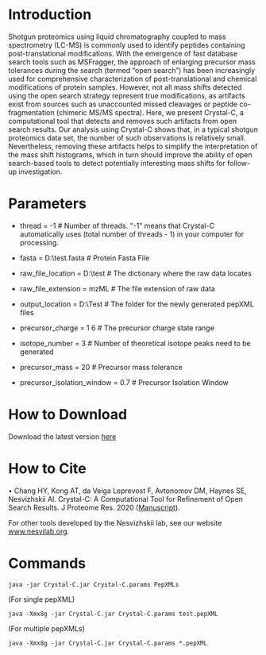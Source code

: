 
# Introduction
  Shotgun proteomics using liquid chromatography coupled to mass spectrometry (LC-MS) is commonly used to identify peptides containing post-translational modifications. With the emergence of fast database search tools such as MSFragger, the approach of enlarging precursor mass tolerances during the search (termed “open search”) has been increasingly used for comprehensive characterization of post-translational and chemical modifications of protein samples. However, not all mass shifts detected using the open search strategy represent true modifications, as artifacts exist from sources such as unaccounted missed cleavages or peptide co-fragmentation (chimeric MS/MS spectra). Here, we present Crystal-C, a computational tool that detects and removes such artifacts from open search results. Our analysis using Crystal-C shows that, in a typical shotgun proteomics data set, the number of such observations is relatively small. Nevertheless, removing these artifacts helps to simplify the interpretation of the mass shift histograms, which in turn should improve the ability of open search-based tools to detect potentially interesting mass shifts for follow-up investigation.


# Parameters
* thread = -1                             # Number of threads. "-1" means that Crystal-C automatically uses (total number of threads - 1) in your computer for processing.
* fasta = D:\test.fasta                   # Protein Fasta File
* raw_file_location = D:\test             # The dictionary where the raw data locates
* raw_file_extension = mzML               # The file extension of raw data
* output_location = D:\Test               # The folder for the newly generated pepXML files

* precursor_charge = 1 6                  # The precursor charge state range
* isotope_number = 3                      # Number of theoretical isotope peaks need to be generated
* precursor_mass = 20                     # Precursor mass tolerance
* precursor_isolation_window = 0.7        # Precursor Isolation Window 



# How to Download
Download the latest version [here](https://github.com/Nesvilab/Crystal-C/releases/latest)


# How to Cite
•	Chang HY, Kong AT, da Veiga Leprevost F, Avtonomov DM, Haynes SE, Nesvizhskii AI. Crystal-C: A Computational Tool for Refinement of Open Search Results. J Proteome Res. 2020 ([Manuscript](https://pubs.acs.org/doi/abs/10.1021/acs.jproteome.0c00119)).

For other tools developed by the Nesvizhskii lab, see our website www.nesvilab.org.


# Commands
`java -jar Crystal-C.jar Crystal-C.params PepXMLs`

(For single pepXML)

`java -Xmx8g -jar Crystal-C.jar Crystal-C.params test.pepXML`

(For multiple pepXMLs)

`java -Xmx8g -jar Crystal-C.jar Crystal-C.params *.pepXML`
